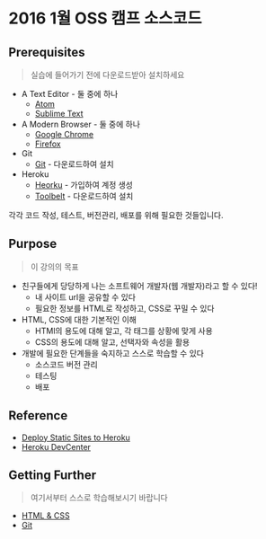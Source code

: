 # 2016 1월 OSS 캠프 소스코드

## Prerequisites
> 실습에 들어가기 전에 다운로드받아 설치하세요

* A Text Editor - 둘 중에 하나
  * [Atom](http://atom.io)
  * [Sublime Text](http://sublimetext.com/2)
* A Modern Browser - 둘 중에 하나
  * [Google Chrome](http://google.com/chrome)
  * [Firefox](https://www.mozilla.org/firefox)
* Git
  * [Git](https://git-scm.com/downloads) - 다운로드하여 설치
* Heroku
  * [Heorku](http://heroku.com) - 가입하여 계정 생성
  * [Toolbelt](https://toolbelt.heroku.com/) - 다운로드하여 설치

각각 코드 작성, 테스트, 버전관리, 배포를 위해 필요한 것들입니다.

## Purpose
> 이 강의의 목표

* 친구들에게 당당하게 나는 소프트웨어 개발자(웹 개발자)라고 할 수 있다!
  * 내 사이트 url을 공유할 수 있다
  * 필요한 정보를 HTML로 작성하고, CSS로 꾸밀 수 있다
* HTML, CSS에 대한 기본적인 이해
  * HTMl의 용도에 대해 알고, 각 태그를 상황에 맞게 사용
  * CSS의 용도에 대해 알고, 선택자와 속성을 활용
* 개발에 필요한 단계들을 숙지하고 스스로 학습할 수 있다
  * 소스코드 버전 관리
  * 테스팅
  * 배포

## Reference

* [Deploy Static Sites to Heroku](https://gist.github.com/wh1tney/2ad13aa5fbdd83f6a489)
* [Heroku DevCenter](http://devcenter.heroku.com)

## Getting Further
> 여기서부터 스스로 학습해보시기 바랍니다

* [HTML & CSS](http://learn.shayhowe.com/)
* [Git](http://git-scm.com/book/ko/v2)
